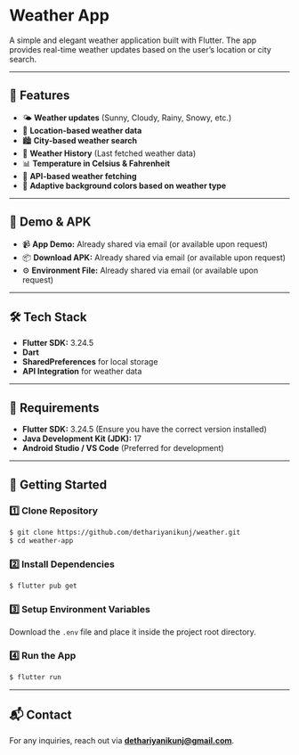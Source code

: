 # Weather App

A simple and elegant weather application built with Flutter. The app provides real-time weather updates based on the user’s location or city search.

---

## 🌟 Features

- 🌤️ **Weather updates** (Sunny, Cloudy, Rainy, Snowy, etc.)
- 📍 **Location-based weather data**
- 🏙️ **City-based weather search**
- 📜 **Weather History** (Last fetched weather data)
- 📊 **Temperature in Celsius & Fahrenheit**
- 📡 **API-based weather fetching**
- 🎨 **Adaptive background colors based on weather type**

---

## 📸 Demo & APK

- 📹 **App Demo:** Already shared via email (or available upon request)
- 📦 **Download APK:** Already shared via email (or available upon request)
- ⚙️ **Environment File:** Already shared via email (or available upon request)

---

## 🛠️ Tech Stack

- **Flutter SDK:** 3.24.5
- **Dart**
- **SharedPreferences** for local storage
- **API Integration** for weather data

---

## 🔧 Requirements

- **Flutter SDK:** 3.24.5 (Ensure you have the correct version installed)
- **Java Development Kit (JDK):** 17
- **Android Studio / VS Code** (Preferred for development)

---

## 🚀 Getting Started

### 1️⃣ Clone Repository
```sh
$ git clone https://github.com/dethariyanikunj/weather.git
$ cd weather-app
```

### 2️⃣ Install Dependencies
```sh
$ flutter pub get
```

### 3️⃣ Setup Environment Variables
Download the `.env` file and place it inside the project root directory.

### 4️⃣ Run the App
```sh
$ flutter run
```

---

## 📬 Contact

For any inquiries, reach out via **dethariyanikunj@gmail.com**.
